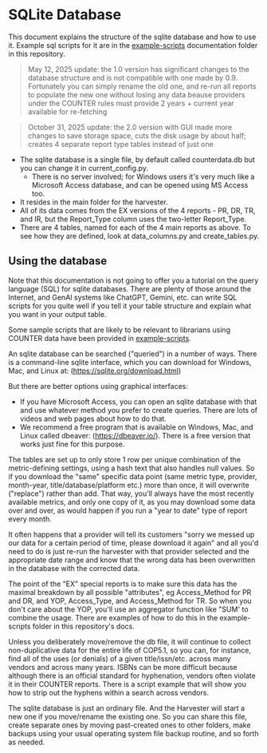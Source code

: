 # SQLite Database

This document explains the structure of the sqlite database and how to use it. Example sql scripts for it are in the [example-scripts](example_scripts/README.md) documentation folder in this repository.

>May 12, 2025 update: the 1.0 version has significant changes to the database structure and is not compatible with one made by 0.9. Fortunately you can simply rename the old one, and re-run all reports to populate the new one without losing any data beause providers under the COUNTER rules must provide 2 years + current year available for re-fetching

>October 31, 2025 update: the 2.0 version with GUI made more changes to save storage space, cuts the disk usage by about half; creates 4 separate report type tables instead of just one

- The sqlite database is a single file, by default called counterdata.db but you can change it in current_config.py.
  - There is no server involved; for Windows users it's very much like a Microsoft Access database, and can be opened using MS Access too.
- It resides in the main folder for the harvester.
- All of its data comes from the EX versions of the 4 reports - PR, DR, TR, and IR, but the Report_Type column uses the two-letter Report_Type.
- There are 4 tables, named for each of the 4 main reports as above. To see how they are defined, look at data_columns.py and create_tables.py.

## Using the database

Note that this documentation is not going to offer you a tutorial on the query language (SQL) for sqlite databases. There are plenty of those around the Internet, and GenAI systems like ChatGPT, Gemini, etc. can write SQL scripts for you quite well if you tell it your table structure and explain what you want in your output table.

Some sample scripts that are likely to be relevant to librarians using COUNTER data have been provided in [example-scripts](example_scripts/README.md).

An sqlite database can be searched ("queried") in a number of ways. There is a command-line sqlite interface, which you can download for Windows, Mac, and Linux at:
(https://sqlite.org/download.html)

But there are better options using graphical interfaces:
-  If you have Microsoft Access, you can open an sqlite database with that and use whatever method you prefer to create queries.  There are lots of videos and web pages about how to do that.
- We recommend a free program that is available on Windows, Mac, and Linux called dbeaver: (https://dbeaver.io/). There is a free version that works just fine for this purpose.

The tables are set up to only store 1 row per unique combination of the metric-defining settings, using a hash text that also handles null values. So if you download the "same" specific data point (same metric type, provider, month-year, title/database/platform etc.) more than once, it will overwrite ("replace") rather than add. That way, you'll always have the most recently available metrics, and only one copy of it, as you may download some data over and over, as would happen if you run a "year to date" type of report every month. 

It often happens that a provider will tell its customers "sorry we messed up our data for a certain period of time, please download it again" and all you'd need to do is just re-run the harvester with that provider selected and the appropriate date range and know that the wrong data has been overwritten in the database with the corrected data.

The point of the "EX" special reports is to make sure this data has the maximal breakdown by all possible "attributes", eg Access_Method for PR and DR, and YOP, Access_Type, and Access_Method for TR. So when you don't care about the YOP, you'll use an aggregator function like "SUM' to combine the usage.  There are examples of how to do this in the example-scripts folder in this repository's docs.

Unless you deliberately move/remove the db file, it will continue to collect non-duplicative data for the entire life of COP5.1, so you can, for instance, find all of the uses (or denials) of a given title/issn/etc. across many vendors and across many years.  ISBNs can be more difficult because although there is an official standard for  hyphenation, vendors often violate it in their COUNTER reports.  There is a script example that will show you how to strip out the hyphens within a search across vendors.

  The sqlite database is just an ordinary file. And the Harvester will start a new one if you move/rename the existing one. So you can share this file, create separate ones by moving past-created ones to other folders, make backups using your usual operating system file backup routine, and so forth as needed.
  
  

